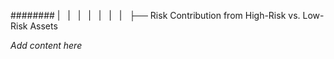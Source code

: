 ######## |   |   |   |   |   |   |   ├── Risk Contribution from High-Risk vs. Low-Risk Assets

*Add content here*